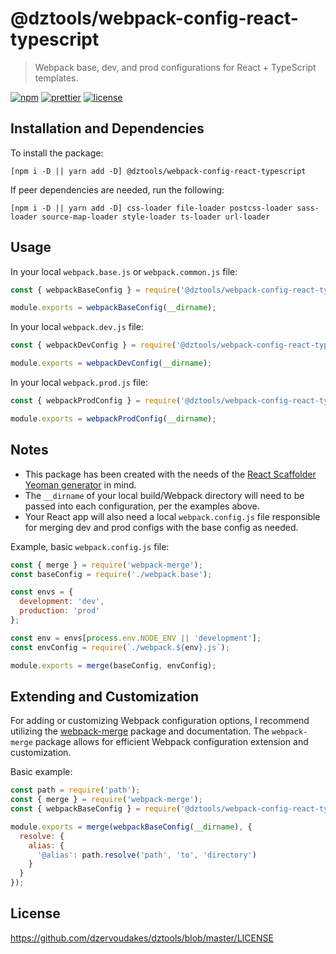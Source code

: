 # @dztools/webpack-config-react-typescript

> Webpack base, dev, and prod configurations for React + TypeScript templates.

[![npm](https://img.shields.io/npm/v/@dztools/webpack-config-react-typescript.svg)](https://www.npmjs.com/package/@dztools/webpack-config-react-typescript)
[![prettier](https://img.shields.io/badge/code_style-prettier-ff69b4.svg)](https://prettier.io/)
[![license](https://img.shields.io/badge/License-MIT-green.svg)](https://opensource.org/licenses/MIT)

## Installation and Dependencies

To install the package:

```
[npm i -D || yarn add -D] @dztools/webpack-config-react-typescript
```

If peer dependencies are needed, run the following:

```
[npm i -D || yarn add -D] css-loader file-loader postcss-loader sass-loader source-map-loader style-loader ts-loader url-loader
```

## Usage

In your local `webpack.base.js` or `webpack.common.js` file:

```js
const { webpackBaseConfig } = require('@dztools/webpack-config-react-typescript');

module.exports = webpackBaseConfig(__dirname);
```

In your local `webpack.dev.js` file:

```js
const { webpackDevConfig } = require('@dztools/webpack-config-react-typescript');

module.exports = webpackDevConfig(__dirname);
```

In your local `webpack.prod.js` file:

```js
const { webpackProdConfig } = require('@dztools/webpack-config-react-typescript');

module.exports = webpackProdConfig(__dirname);
```

## Notes

- This package has been created with the needs of the [React Scaffolder Yeoman generator](https://github.com/dzervoudakes/react-scaffolder) in mind.
- The `__dirname` of your local build/Webpack directory will need to be passed into each configuration, per the examples above.
- Your React app will also need a local `webpack.config.js` file responsible for merging dev and prod configs with the base config as needed.

Example, basic `webpack.config.js` file:

```js
const { merge } = require('webpack-merge');
const baseConfig = require('./webpack.base');

const envs = {
  development: 'dev',
  production: 'prod'
};

const env = envs[process.env.NODE_ENV || 'development'];
const envConfig = require(`./webpack.${env}.js`);

module.exports = merge(baseConfig, envConfig);

```

## Extending and Customization

For adding or customizing Webpack configuration options, I recommend utilizing the [webpack-merge](https://github.com/survivejs/webpack-merge) package and documentation.
The `webpack-merge` package allows for efficient Webpack configuration extension and customization.

Basic example:

```js
const path = require('path');
const { merge } = require('webpack-merge');
const { webpackBaseConfig } = require('@dztools/webpack-config-react-typescript');

module.exports = merge(webpackBaseConfig(__dirname), {
  resolve: {
    alias: {
      '@alias': path.resolve('path', 'to', 'directory')
    }
  }
});

```

## License

https://github.com/dzervoudakes/dztools/blob/master/LICENSE
